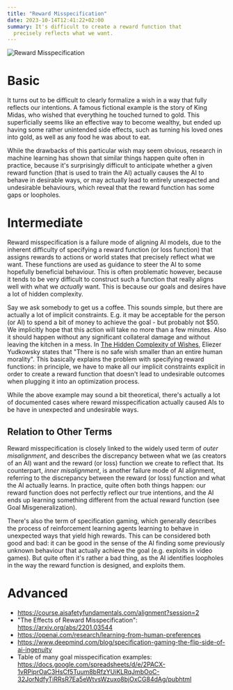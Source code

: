```yaml
---
title: "Reward Misspecification"
date: 2023-10-14T12:41:22+02:00
summary: It's difficult to create a reward function that
  precisely reflects what we want.
---
```


![Reward Misspecification](/king-midas.png 'Reward misspecification is a failure mode of aligning AI models, caused by the inherent difficulty of cleanly formalizing our intentions. A famous fictional example is King Midas, who wished that everything he touched turned to gold.')

# Basic

It turns out to be difficult to clearly formalize a wish in a way that fully reflects our intentions. A famous fictional example is the story of King Midas, who wished that everything he touched turned to gold. This superficially seems like an effective way to become wealthy, but ended up having some rather unintended side effects, such as turning his loved ones into gold, as well as any food he was about to eat.

While the drawbacks of this particular wish may seem obvious, research in machine learning has shown that similar things happen quite often in practice, because it's surprisingly difficult to anticipate whether a given reward function (that is used to train the AI) actually causes the AI to behave in desirable ways, or may actually lead to entirely unexpected and undesirable behaviours, which reveal that the reward function has some gaps or loopholes.

# Intermediate

Reward misspecification is a failure mode of aligning AI models, due to the inherent difficulty of specifying a reward function (or loss function) that assigns rewards to actions or world states that precisely reflect what we want. These functions are used as guidance to steer the AI to some hopefully beneficial behaviour. This is often problematic however, because it tends to be very difficult to construct such a function that really aligns well with what we *actually* want. This is because our goals and desires have a lot of hidden complexity.

Say we ask somebody to get us a coffee. This sounds simple, but there are actually a lot of implicit constraints. E.g. it may be acceptable for the person (or AI) to spend a bit of money to achieve the goal - but probably not $50. We implicitly hope that this action will take no more than a few minutes. Also it should happen without any significant collateral damage and without leaving the kitchen in a mess. In [The Hidden Complexity of Wishes](https://www.lesswrong.com/posts/4ARaTpNX62uaL86j6/the-hidden-complexity-of-wishes), Eliezer Yudkowsky states that "There is no safe wish smaller than an entire human morality". This basically explains the problem with specifying reward functions: in principle, we have to make all our implicit constraints explicit in order to create a reward function that doesn't lead to undesirable outcomes when plugging it into an optimization process.

While the above example may sound a bit theoretical, there's actually a lot of documented cases where reward misspecification actually caused AIs to be have in unexpected and undesirable ways.

## Relation to Other Terms

Reward misspecification is closely linked to the widely used term of *outer misalignment*, and describes the discrepancy between what we (as creators of an AI) want and the reward (or loss) function we create to reflect that. Its counterpart, *inner misalignment*, is another failure mode of AI alignment, referring to the discrepancy between the reward (or loss) function and what the AI actually learns. In practice, quite often both things happen: our reward function does not perfectly reflect our true intentions, and the AI ends up learning something different from the actual reward function (see Goal Misgeneralization).

There's also the term of specification gaming, which generally describes the process of reinforcement learning agents learning to behave in unexpected ways that yield high rewards. This can be considered both good and bad: it can be good in the sense of the AI finding some previously unknown behaviour that actually achieve the goal (e.g. exploits in video games). But quite often it's rather a bad thing, as the AI identifies loopholes in the way the reward function is designed, and exploits them.

# Advanced

- https://course.aisafetyfundamentals.com/alignment?session=2
- "The Effects of Reward Misspecification": https://arxiv.org/abs/2201.03544
- https://openai.com/research/learning-from-human-preferences
- https://www.deepmind.com/blog/specification-gaming-the-flip-side-of-ai-ingenuity
- Table of many goal misspecification examples: https://docs.google.com/spreadsheets/d/e/2PACX-1vRPiprOaC3HsCf5Tuum8bRfzYUiKLRqJmbOoC-32JorNdfyTiRRsR7Ea5eWtvsWzuxo8bjOxCG84dAg/pubhtml 